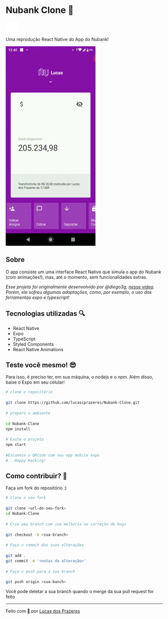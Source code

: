# Nubank Clone :money_with_wings:

![](assets/Nubank_Logo.png)

Uma reprodução React Native do App do Nubank!

![](.github/nubank.gif)

## Sobre
O app consiste um uma interface React Native que simula o app do Nubank (com animações!), mas, até o momento, sem funcionalidades extras.

*Esse projeto foi originalmente desenvolvido por @diego3g, [nesse vídeo](https://www.youtube.com/watch?v=DDm0M_rZLJo&t=35s). Porém, ele sofreu algumas adaptações, como, por exemplo, o uso das ferramentas expo e typescript!*

## Tecnologias utilizadas :mag:
* React Native
* Expo
* TypeScript
* Styled Components
* React Native Animations

## Teste você mesmo! :sunglasses:

Para isso, é preciso ter, em sua máquina, o nodejs e o npm. Além disso, baixe o Expo em seu celular!

```bash
# clone o repositório

git clone https://github.com/lucascprazeres/Nubank-Clone.git

# prepare o ambiente

cd Nubank-Clone
npm install

# Exute o projeto
npm start

#Escaneie o QRCode com seu app mobile expo
#...Happy Hacking!
``` 


## Como contribuir? 🤔

Faça um fork do repositório :)

```bash
# Clone o seu fork

git clone <url-do-seu-fork>
cd Nubank-Clone

# Crie uma branch com sua melhoria ou correção de bugs

git checkout -b <sua-branch>

# Faça o commit das suas alterações

git add .
git commit -m '<notas da alteração>'

# Faça o push para a sua branch

git push origin <sua-banch>
```

Você pode deletar a sua branch quando o merge da sua pull request for feito

***
Feito com :purple_heart: por [Lucas dos Prazeres](https://www.linkedin.com/in/lucas-prazeres/)



